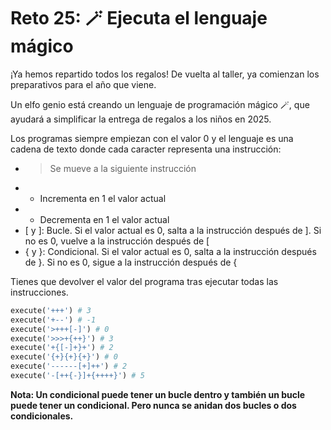 # Reto 25: 🪄 Ejecuta el lenguaje mágico

¡Ya hemos repartido todos los regalos! De vuelta al taller, ya comienzan los preparativos para el año que viene.

Un elfo genio está creando un lenguaje de programación mágico 🪄, que ayudará a simplificar la entrega de regalos a los niños en 2025.

Los programas siempre empiezan con el valor 0 y el lenguaje es una cadena de texto donde cada caracter representa una instrucción:
- > Se mueve a la siguiente instrucción
- + Incrementa en 1 el valor actual
- - Decrementa en 1 el valor actual
- [ y ]: Bucle. Si el valor actual es 0, salta a la instrucción después de ]. Si no es 0, vuelve a la instrucción después de [
- { y }: Condicional. Si el valor actual es 0, salta a la instrucción después de }. Si no es 0, sigue a la instrucción después de {

Tienes que devolver el valor del programa tras ejecutar todas las instrucciones.

```python
execute('+++') # 3
execute('+--') # -1
execute('>+++[-]') # 0
execute('>>>+{++}') # 3
execute('+{[-]+}+') # 2
execute('{+}{+}{+}') # 0
execute('------[+]++') # 2
execute('-[++{-}]+{++++}') # 5
```

**Nota: Un condicional puede tener un bucle dentro y también un bucle puede tener un condicional. Pero nunca se anidan dos bucles o dos condicionales.**